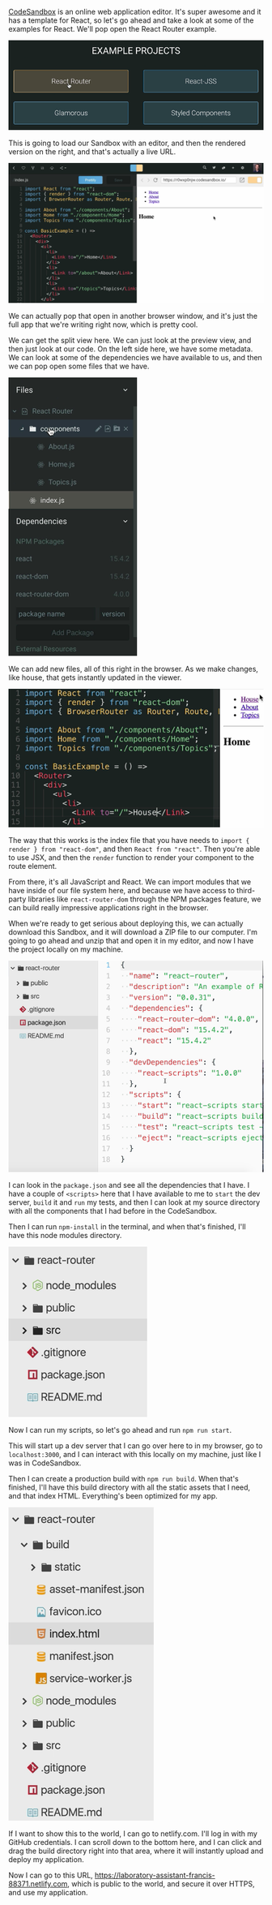 [CodeSandbox](https://codesandbox.io/) is an online web application editor. It's super awesome and it has a template for React, so let's go ahead and take a look at some of the examples for React. We'll pop open the React Router example. 

![React Router example](../images/build-and-deploy-a-react-application-react-router-example.png)

This is going to load our Sandbox with an editor, and then the rendered version on the right, and that's actually a live URL. 

![editor and rendered](../images/build-and-deploy-a-react-application-editor-and-rendered.png)

We can actually pop that open in another browser window, and it's just the full app that we're writing right now, which is pretty cool.

We can get the split view here. We can just look at the preview view, and then just look at our code. On the left side here, we have some metadata. We can look at some of the dependencies we have available to us, and then we can pop open some files that we have.

![Meta data](../images/build-and-deploy-a-react-application-dependencies-and-files.png)

We can add new files, all of this right in the browser. As we make changes, like house, that gets instantly updated in the viewer.

![Immediate changes to browser](../images/build-and-deploy-a-react-application-immidiate-changes-to-browser.png)

The way that this works is the index file that you have needs to `import { render } from "react-dom"`, and then `React from "react"`. Then you're able to use JSX, and then the `render` function to render your component to the route element.

From there, it's all JavaScript and React. We can import modules that we have inside of our file system here, and because we have access to third-party libraries like `react-router-dom` through the NPM packages feature, we can build really impressive applications right in the browser.

When we're ready to get serious about deploying this, we can actually download this Sandbox, and it will download a ZIP file to our computer. I'm going to go ahead and unzip that and open it in my editor, and now I have the project locally on my machine.

![Downloaded Application](../images/build-and-deploy-a-react-application-downloaded-application.png)

I can look in the `package.json` and see all the dependencies that I have. I have a couple of `<scripts>` here that I have available to me to `start` the dev server, `build` it and `run` my tests, and then I can look at my source directory with all the components that I had before in the CodeSandbox.

Then I can run `npm-install` in the terminal, and when that's finished, I'll have this node modules directory. 

![Node modules directory](../images/build-and-deploy-a-react-application-node-modules-directory.png)

Now I can run my scripts, so let's go ahead and run `npm run start`.

This will start up a dev server that I can go over here to in my browser, go to `localhost:3000`, and I can interact with this locally on my machine, just like I was in CodeSandbox.

Then I can create a production build with `npm run build`. When that's finished, I'll have this build directory with all the static assets that I need, and that index HTML. Everything's been optimized for my app.

![Build directory](../images/build-and-deploy-a-react-application-build-directory.png)

If I want to show this to the world, I can go to netlify.com. I'll log in with my GitHub credentials. I can scroll down to the bottom here, and I can click and drag the build directory right into that area, where it will instantly upload and deploy my application.

Now I can go to this URL, https://laboratory-assistant-francis-88371.netlify.com, which is public to the world, and secure it over HTTPS, and use my application.